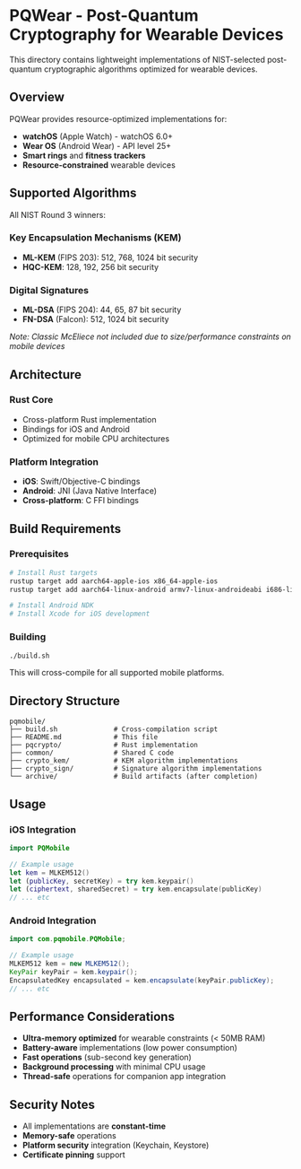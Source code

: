 # PQWear - Post-Quantum Cryptography for Wearable Devices

This directory contains lightweight implementations of NIST-selected post-quantum cryptographic algorithms optimized for wearable devices.

## Overview

PQWear provides resource-optimized implementations for:
- **watchOS** (Apple Watch) - watchOS 6.0+
- **Wear OS** (Android Wear) - API level 25+
- **Smart rings** and **fitness trackers**
- **Resource-constrained** wearable devices

## Supported Algorithms

All NIST Round 3 winners:

### Key Encapsulation Mechanisms (KEM)
- **ML-KEM** (FIPS 203): 512, 768, 1024 bit security
- **HQC-KEM**: 128, 192, 256 bit security

### Digital Signatures
- **ML-DSA** (FIPS 204): 44, 65, 87 bit security
- **FN-DSA** (Falcon): 512, 1024 bit security

*Note: Classic McEliece not included due to size/performance constraints on mobile devices*

## Architecture

### Rust Core
- Cross-platform Rust implementation
- Bindings for iOS and Android
- Optimized for mobile CPU architectures

### Platform Integration
- **iOS**: Swift/Objective-C bindings
- **Android**: JNI (Java Native Interface)
- **Cross-platform**: C FFI bindings

## Build Requirements

### Prerequisites
```bash
# Install Rust targets
rustup target add aarch64-apple-ios x86_64-apple-ios
rustup target add aarch64-linux-android armv7-linux-androideabi i686-linux-android

# Install Android NDK
# Install Xcode for iOS development
```

### Building

```bash
./build.sh
```

This will cross-compile for all supported mobile platforms.

## Directory Structure

```
pqmobile/
├── build.sh              # Cross-compilation script
├── README.md             # This file
├── pqcrypto/             # Rust implementation
├── common/               # Shared C code
├── crypto_kem/           # KEM algorithm implementations
├── crypto_sign/          # Signature algorithm implementations
└── archive/              # Build artifacts (after completion)
```

## Usage

### iOS Integration
```swift
import PQMobile

// Example usage
let kem = MLKEM512()
let (publicKey, secretKey) = try kem.keypair()
let (ciphertext, sharedSecret) = try kem.encapsulate(publicKey)
// ... etc
```

### Android Integration
```java
import com.pqmobile.PQMobile;

// Example usage
MLKEM512 kem = new MLKEM512();
KeyPair keyPair = kem.keypair();
EncapsulatedKey encapsulated = kem.encapsulate(keyPair.publicKey);
// ... etc
```

## Performance Considerations

- **Ultra-memory optimized** for wearable constraints (< 50MB RAM)
- **Battery-aware** implementations (low power consumption)
- **Fast operations** (sub-second key generation)
- **Background processing** with minimal CPU usage
- **Thread-safe** operations for companion app integration

## Security Notes

- All implementations are **constant-time**
- **Memory-safe** operations
- **Platform security** integration (Keychain, Keystore)
- **Certificate pinning** support
